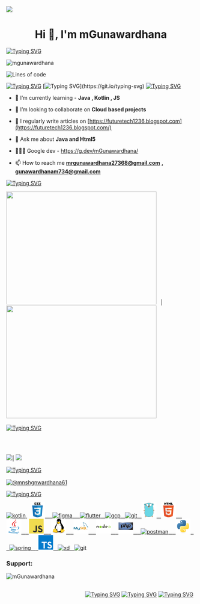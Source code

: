<img  src="https://storage.googleapis.com/gweb-uniblog-publish-prod/images/BlogHeader_Set2_A.max-1000x1000.png">

<!-- <img src ="https://miro.medium.com/max/875/1*gZ9XF80M8yOasLiFUzL07g.png" width = "1000" hight ="200">
 -->
<h1 align="center">Hi 👋, I'm mGunawardhana</h1>


[![Typing SVG](https://readme-typing-svg.herokuapp.com?duration=7000&color=2ED573&width=600&lines=A+passionate+frontend++developer+from+Sri+Lanka)](https://git.io/typing-svg)
&nbsp;
&nbsp;

<p align="left"> <img src="https://komarev.com/ghpvc/?username=mgunawardhana&label=Profile%20views&color=0e75b6&style=flat" alt="mgunawardhana" /> </p>

![Lines of code](https://img.shields.io/badge/From%20Hello%20World%20I%27ve%20Written-2.7%20million%20lines%20of%20code-blue)<br>

[![Typing SVG](https://readme-typing-svg.herokuapp.com?color=009432&width=850&lines=-------------------------------------------------------------------------------------------------)](https://git.io/typing-svg)
[![Typing SVG](https://readme-typing-svg.herokuapp.com?color=F1C40F&width=850&lines=Helping+people+to+make+the+world+a+better+place+through+quality+software.)](https://git.io/typing-svg)
[![Typing SVG](https://readme-typing-svg.herokuapp.com?color=009432&width=850&lines=-------------------------------------------------------------------------------------------------)](https://git.io/typing-svg)

  
- 🌱 I’m currently learning - **Java , Kotlin , JS**

- 👯 I’m looking to collaborate on **Cloud based projects**

- 📝 I regularly write articles on [https://futuretech1236.blogspot.com](https://futuretech1236.blogspot.com/)

- 💬 Ask me about **Java and Html5**

- 👩🏻‍💻 Google dev - https://g.dev/mGunawardhana/

- 📫 How to reach me **mrgunawardhana27368@gmail.com** **,** **gunawardhanam734@gmail.com**

[![Typing SVG](https://readme-typing-svg.herokuapp.com?duration=7000&width=800&lines=-------------------------------------------------------------------------------------------------)](https://git.io/typing-svg)

<img  src="https://media3.giphy.com/media/qgQUggAC3Pfv687qPC/giphy.gif?cid=ecf05e47cm9c1dtopba5gz6ororwryig94x760uhhpvztvy8&rid=giphy.gif&ct=g"  width="400" height="300"> &nbsp;&nbsp;| &nbsp;&nbsp; <img src = "https://i.pinimg.com/originals/89/67/92/8967925b9d9141e88ced0a9020bdbc5e.gif" width="400" height="300"/>

[![Typing SVG](https://readme-typing-svg.herokuapp.com?duration=7000&width=800&lines=-------------------------------------------------------------------------------------------------)](https://git.io/typing-svg)

<br><br>

<p><img src="https://github-readme-stats.vercel.app/api?username=mGunawardhana&&show_icons=true&count_private=true&theme=github_dark">|
<img src ="https://github-readme-streak-stats.herokuapp.com?user=mGunawardhana&theme=navy-gear">
   

  [![Typing SVG](https://readme-typing-svg.herokuapp.com?duration=4000&color=FFA502&width=600&lines=Connect+with+me%3A)](https://git.io/typing-svg)
<br>

<p align="left">
<a href="https://www.hackerrank.com/@mnshgnwardhana61" target="blank"><img align="center" src="https://raw.githubusercontent.com/rahuldkjain/github-profile-readme-generator/master/src/images/icons/Social/hackerrank.svg" alt="@mnshgnwardhana61" height="30" width="40" /></a>
</p>

[![Typing SVG](https://readme-typing-svg.herokuapp.com?duration=4000&color=C4E538&width=600&lines=Languages+and+Tools%3A)](https://git.io/typing-svg)

<p align="left"><align="left"> <a href="https://kotlinlang.org" target="_blank" rel="noreferrer"> <img src="https://www.vectorlogo.zone/logos/kotlinlang/kotlinlang-icon.svg" alt="kotlin" width="40" height="40"/> </a>&nbsp; <a href="https://www.w3schools.com/css/" target="_blank" rel="noreferrer"> <img src="https://raw.githubusercontent.com/devicons/devicon/master/icons/css3/css3-original-wordmark.svg" alt="css3" width="40" height="40"/> &nbsp; </a> <a href="https://www.figma.com/" target="_blank" rel="noreferrer"> &nbsp; <img src="https://www.vectorlogo.zone/logos/figma/figma-icon.svg" alt="figma" width="40" height="40"/>  &nbsp; </a> <a href="https://flutter.dev" target="_blank" rel="noreferrer">  &nbsp;  <img src="https://www.vectorlogo.zone/logos/flutterio/flutterio-icon.svg" alt="flutter" width="40" height="40"/> &nbsp; </a> <a href="https://cloud.google.com" target="_blank" rel="noreferrer"> <img src="https://www.vectorlogo.zone/logos/google_cloud/google_cloud-icon.svg" alt="gcp" width="40" height="40"/> &nbsp; </a> <a href="https://git-scm.com/" target="_blank" rel="noreferrer"> <img src="https://www.vectorlogo.zone/logos/git-scm/git-scm-icon.svg" alt="git" width="40" height="40"/> &nbsp;  </a> <a href="https://golang.org" target="_blank" rel="noreferrer"> <img src="https://raw.githubusercontent.com/devicons/devicon/master/icons/go/go-original.svg" alt="go" width="40" height="40"/> &nbsp;  </a> <a href="https://www.w3.org/html/" target="_blank" rel="noreferrer"> <img src="https://raw.githubusercontent.com/devicons/devicon/master/icons/html5/html5-original-wordmark.svg" alt="html5" width="40" height="40"/> &nbsp;  </a> <a href="https://www.java.com" target="_blank" rel="noreferrer">  &nbsp; <img src="https://raw.githubusercontent.com/devicons/devicon/master/icons/java/java-original.svg" alt="java" width="40" height="40"/> &nbsp;  </a> <a href="https://developer.mozilla.org/en-US/docs/Web/JavaScript" target="_blank" rel="noreferrer">  &nbsp; <img src="https://raw.githubusercontent.com/devicons/devicon/master/icons/javascript/javascript-original.svg" alt="javascript" width="40" height="40"/>  &nbsp; </a> <a href="https://www.linux.org/" target="_blank" rel="noreferrer"> &nbsp;  <img src="https://raw.githubusercontent.com/devicons/devicon/master/icons/linux/linux-original.svg" alt="linux" width="40" height="40"/>  &nbsp; </a> <a href="https://www.mysql.com/" target="_blank" rel="noreferrer"> &nbsp;  <img src="https://raw.githubusercontent.com/devicons/devicon/master/icons/mysql/mysql-original-wordmark.svg" alt="mysql" width="40" height="40"/>  &nbsp; </a> <a href="https://nodejs.org" target="_blank" rel="noreferrer"> &nbsp;  <img src="https://raw.githubusercontent.com/devicons/devicon/master/icons/nodejs/nodejs-original-wordmark.svg" alt="nodejs" width="40" height="40"/>  &nbsp; </a> <a href="https://www.php.net" target="_blank" rel="noreferrer">  &nbsp; <img src="https://raw.githubusercontent.com/devicons/devicon/master/icons/php/php-original.svg" alt="php" width="40" height="40"/> &nbsp;  </a> <a href="https://postman.com" target="_blank" rel="noreferrer"> &nbsp; <img src="https://www.vectorlogo.zone/logos/getpostman/getpostman-icon.svg" alt="postman" width="40" height="40"/>  &nbsp; </a> <a href="https://www.python.org" target="_blank" rel="noreferrer">  &nbsp; <img src="https://raw.githubusercontent.com/devicons/devicon/master/icons/python/python-original.svg" alt="python" width="40" height="40"/> &nbsp;  </a> <a href="https://spring.io/" target="_blank" rel="noreferrer"> &nbsp; <img src="https://www.vectorlogo.zone/logos/springio/springio-icon.svg" alt="spring" width="40" height="40"/> &nbsp;  </a> <a href="https://www.typescriptlang.org/" target="_blank" rel="noreferrer">  &nbsp; <img src="https://raw.githubusercontent.com/devicons/devicon/master/icons/typescript/typescript-original.svg" alt="typescript" width="40" height="40"/> &nbsp;  </a> <a href="https://www.adobe.com/products/xd.html" target="_blank" rel="noreferrer"> <img src="https://cdn.worldvectorlogo.com/logos/adobe-xd.svg" alt="xd" width="40" height="40"/> &nbsp;&nbsp;</a><img src="https://www.vectorlogo.zone/logos/hibernate/hibernate-icon.svg" alt="git" width="40" height="40"/>&nbsp; </a>
<h3 align="left">Support:</h3>

<p><a href="https://www.buymeacoffee.com/mGunawardhana"> <img align="left" src="https://cdn.buymeacoffee.com/buttons/v2/default-yellow.png" height="50" width="210" alt="mGunawardhana" /></a></p><br><br>
<p/>


[![Typing SVG](https://readme-typing-svg.herokuapp.com?size=18&color=d35400&width=700&lines=---------------------------------------------------------------------------------------------------)](https://git.io/typing-svg)
[![Typing SVG](https://readme-typing-svg.herokuapp.com?size=18&color=F1C40F&width=700&lines=if+you+have+any+bug+or+issue+contact+me+on+what's+app+-+071+9043372)](https://git.io/typing-svg)
[![Typing SVG](https://readme-typing-svg.herokuapp.com?size=18&color=d35400&width=700&lines=---------------------------------------------------------------------------------------------------)](https://git.io/typing-svg)

